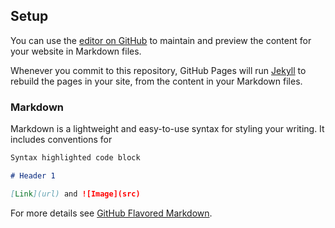 ## Setup

You can use the [editor on GitHub](https://github.com/mitlive/setup/edit/master/index.md) to maintain and preview the content for your website in Markdown files.

Whenever you commit to this repository, GitHub Pages will run [Jekyll](https://jekyllrb.com/) to rebuild the pages in your site, from the content in your Markdown files.

### Markdown

Markdown is a lightweight and easy-to-use syntax for styling your writing. It includes conventions for

```markdown
Syntax highlighted code block

# Header 1

[Link](url) and ![Image](src)
```

For more details see [GitHub Flavored Markdown](https://guides.github.com/features/mastering-markdown/).
